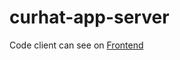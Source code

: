 # curhat-app-server
Code client can see on [Frontend](https://github.com/rezairfanwijaya/curhat-app-client)
